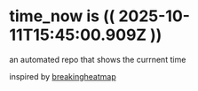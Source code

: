 # time_now is (( 2025-10-11T15:45:00.909Z ))

an automated repo that shows the currnent time

inspired by [breakingheatmap](https://github.com/breakingheatmap/breakingheatmap)